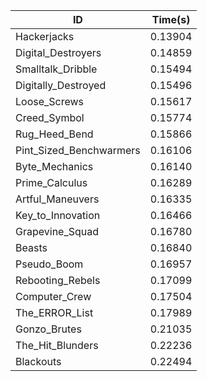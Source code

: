 |ID|Time(s)|
|-|-|
|Hackerjacks|0.13904|
|Digital_Destroyers|0.14859|
|Smalltalk_Dribble|0.15494|
|Digitally_Destroyed|0.15496|
|Loose_Screws|0.15617|
|Creed_Symbol|0.15774|
|Rug_Heed_Bend|0.15866|
|Pint_Sized_Benchwarmers|0.16106|
|Byte_Mechanics|0.16140|
|Prime_Calculus|0.16289|
|Artful_Maneuvers|0.16335|
|Key_to_Innovation|0.16466|
|Grapevine_Squad|0.16780|
|Beasts|0.16840|
|Pseudo_Boom|0.16957|
|Rebooting_Rebels|0.17099|
|Computer_Crew|0.17504|
|The_ERROR_List|0.17989|
|Gonzo_Brutes|0.21035|
|The_Hit_Blunders|0.22236|
|Blackouts|0.22494|
